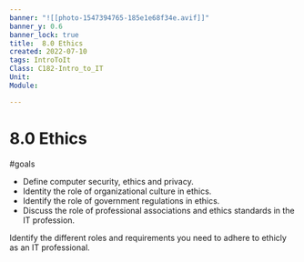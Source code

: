 ```yaml
---
banner: "![[photo-1547394765-185e1e68f34e.avif]]"
banner_y: 0.6
banner_lock: true
title:  8.0 Ethics
created: 2022-07-10
tags: IntroToIt
Class: C182-Intro_to_IT
Unit:
Module:

---
```


# 8.0 Ethics

#goals 
- Define computer security, ethics and privacy. 
- Identity the role of organizational culture in ethics.
- Identify the role of government regulations in ethics.
- Discuss the role of professional associations and ethics standards in the IT profession.

Identify the different roles and requirements you need to adhere to ethicly as an IT professional.